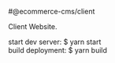 #@ecommerce-cms/client  

Client Website.  

start dev server: $ yarn start  
build deployment: $ yarn build  
